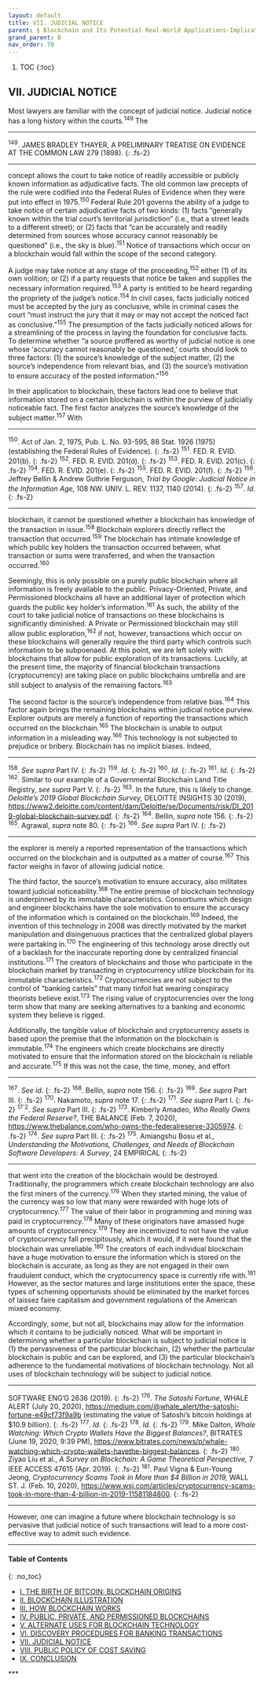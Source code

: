 ```yaml
---
layout: default
title: VII. JUDICIAL NOTICE   
parent: § Blockchain and Its Potential Real-World Applications-Implications on Disco on Discovery Procedures  
grand_parent: B 
nav_order: 70 
---
```

<style>
.dont-break-out {
  /* These are technically the same, but use both */
  overflow-wrap: break-word;
  word-wrap: break-word;

     -ms-word-break: break-all;
  /* This is the dangerous one in WebKit, as it breaks things wherever */
  word-break: break-all;
  /* Instead use this non-standard one: */
  word-break: break-word;
}

.youtube-container {
    position: relative;
    width: 100%;
    height: 0;
    padding-bottom: 56.25%;
}
.youtube-video {
    position: absolute;
    top: 0;
    left: 0;
    width: 100%;
    height: 100%;
}

</style>

<div class="dont-break-out" markdown="1">

1. TOC
{:toc}

## VII. JUDICIAL NOTICE
Most lawyers are familiar with the concept of judicial notice. Judicial notice has a long history within the courts.<sup>149</sup> The

***
<sup>149</sup>. JAMES BRADLEY THAYER, A PRELIMINARY TREATISE ON EVIDENCE AT THE COMMON LAW 279 (1898).
{: .fs-2}
***

concept allows the court to take notice of readily accessible or publicly known information as adjudicative facts. The old common law precepts of the rule were codified into the Federal Rules of Evidence when they were put into effect in 1975.<sup>150</sup> Federal Rule 201 governs the ability of a judge to take notice of certain adjudicative facts of two kinds: (1) facts “generally known within the trial court’s territorial jurisdiction” (i.e., that a street leads to a different street); or (2) facts that “can be accurately and readily determined from sources whose accuracy cannot reasonably be questioned” (i.e., the sky is blue).<sup>151</sup> Notice of transactions which occur on a blockchain would fall within the scope of the second category.

A judge may take notice at any stage of the proceeding,<sup>152</sup> either (1) of its own volition; or (2) if a party requests that notice be taken and supplies the necessary information required.<sup>153</sup> A party is entitled to be heard regarding the propriety of the judge’s notice.<sup>154</sup> In civil cases, facts judicially noticed must be accepted by the jury as conclusive, while in criminal cases the court “must instruct the jury that it may or may not accept the noticed fact as conclusive.”<sup>155</sup> The presumption of the facts judicially noticed allows for a streamlining of the process in laying the foundation for conclusive facts. To determine whether “a source proffered as worthy of judicial notice is one whose ‘accuracy cannot reasonably be questioned,’ courts should look to three factors: (1) the source’s knowledge of the subject matter, (2) the source’s independence from relevant bias, and (3) the source’s motivation to ensure accuracy of the posted information.”<sup>156</sup>

In their application to blockchain, these factors lead one to believe that information stored on a certain blockchain is within the purview of judicially noticeable fact. The first factor analyzes the source’s knowledge of the subject matter.<sup>157</sup> With

***
<sup>150</sup>. Act of Jan. 2, 1975, Pub. L. No. 93-595, 88 Stat. 1926 (1975) (establishing the Federal Rules of Evidence).
{: .fs-2}
<sup>151</sup>. FED. R. EVID. 201(b).
{: .fs-2}
<sup>152</sup>. FED. R. EVID. 201(d).
{: .fs-2}
<sup>153</sup>. FED. R. EVID. 201(c).
{: .fs-2}
<sup>154</sup>. FED. R. EVID. 201(e).
{: .fs-2}
<sup>155</sup>. FED. R. EVID. 201(f).
{: .fs-2}
<sup>156</sup>. Jeffrey Bellin & Andrew Guthrie Ferguson, *Trial by Google: Judicial Notice in the Information Age,* 108 NW. UNIV. L. REV. 1137, 1140 (2014).
{: .fs-2}
<sup>157</sup>. *Id*.
{: .fs-2}
***

blockchain, it cannot be questioned whether a blockchain has knowledge of the transaction in issue.<sup>158</sup> Blockchain explorers directly reflect the transaction that occurred.<sup>159</sup> The blockchain has intimate knowledge of which public key holders the transaction occurred between, what transaction or sums were transferred, and when the transaction occurred.<sup>160</sup>

Seemingly, this is only possible on a purely public blockchain where all information is freely available to the public. Privacy-Oriented, Private, and Permissioned blockchains all have an additional layer of protection which guards the public key holder’s information.<sup>161</sup> As such, the ability of the court to take judicial notice of transactions on these blockchains is significantly diminished. A Private or Permissioned blockchain may still allow public exploration,<sup>162</sup> if not, however, transactions which occur on these blockchains will generally require the third party which controls such information to be subpoenaed. At this point, we are left solely with blockchains that allow for public exploration of its transactions. Luckily, at the present time, the majority of financial blockchain transactions (cryptocurrency) are taking place on public blockchains umbrella and are still subject to analysis of the remaining factors.<sup>163</sup>

The second factor is the source’s independence from relative bias.<sup>164</sup> This factor again brings the remaining blockchains within judicial notice purview. Explorer outputs are merely a function of reporting the transactions which occurred on the blockchain.<sup>165</sup> The blockchain is unable to output information in a misleading way.<sup>166</sup> This technology is not subjected to prejudice or bribery. Blockchain has no implicit biases. Indeed,

***
<sup>158</sup>. *See supra* Part IV. 
{: .fs-2}
<sup>159</sup>. *Id*. 
{: .fs-2}
<sup>160</sup>. *Id*. 
{: .fs-2}
<sup>161</sup>. *Id*. 
{: .fs-2}
<sup>162</sup>. Similar to our example of a Governmental Blockchain Land Title Registry, *see supra* Part V. 
{: .fs-2}
<sup>163</sup>. In the future, this is likely to change. *Deloitte’s 2019 Global Blockchain Survey,* DELOITTE INSIGHTS 30 (2019), https://www2.deloitte.com/content/dam/Deloitte/se/Documents/risk/DI_2019-global-blockchain-survey.pdf. 
{: .fs-2}
<sup>164</sup>. Bellin, *supra* note 156. 
{: .fs-2}
<sup>165</sup>. Agrawal, *supra* note 80. 
{: .fs-2}
<sup>166</sup>. *See supra* Part IV.
{: .fs-2}
***

the explorer is merely a reported representation of the transactions which occurred on the blockchain and is outputted as a matter of course.<sup>167</sup> This factor weighs in favor of allowing judicial notice.

The third factor, the source’s motivation to ensure accuracy, also militates toward judicial noticeability.<sup>168</sup> The entire premise of blockchain technology is underpinned by its immutable characteristics. Consortiums which design and engineer blockchains have the sole motivation to ensure the accuracy of the information which is contained on the blockchain.<sup>169</sup> Indeed, the invention of this technology in 2008 was directly motivated by the market manipulation and disingenuous practices that the centralized global players were partaking in.<sup>170</sup> The engineering of this technology arose directly out of a backlash for the inaccurate reporting done by centralized financial institutions.<sup>171</sup> The creators of blockchains and those who participate in the blockchain market by transacting in cryptocurrency utilize blockchain for its immutable characteristics.<sup>172</sup> Cryptocurrencies are not subject to the control of “banking cartels” that many tinfoil hat wearing conspiracy theorists believe exist.<sup>173</sup> The rising value of cryptocurrencies over the long term show that many are seeking alternatives to a banking and economic system they believe is rigged.

Additionally, the tangible value of blockchain and cryptocurrency assets is based upon the premise that the information on the blockchain is immutable.<sup>174</sup> The engineers which create blockchains are directly motivated to ensure that the information stored on the blockchain is reliable and accurate.<sup>175</sup> If this was not the case, the time, money, and effort

***
<sup>167</sup>. *See id.*
{: .fs-2}
<sup>168</sup>. Bellin, *supra* note 156.
{: .fs-2}
<sup>169</sup>. *See supra* Part III.
{: .fs-2}
<sup>170</sup>. Nakamoto, *supra* note 17.
{: .fs-2}
<sup>171</sup>. *See supra* Part I.
{: .fs-2}
<sup>17`2</sup>. *See supra* Part III.
{: .fs-2}
<sup>173</sup>. Kimberly Amadeo, *Who Really Owns the Federal Reserve?*, THE BALANCE (Feb. 7, 2020), https://www.thebalance.com/who-owns-the-federalreserve-3305974.
{: .fs-2}
<sup>174</sup>. *See supra* Part III.
{: .fs-2}
<sup>175</sup>. Amiangshu Bosu et al., *Understanding the Motivations, Challenges, and Needs of Blockchain Software Developers: A Survey*, 24 EMPIRICAL
{: .fs-2}
***

that went into the creation of the blockchain would be destroyed. Traditionally, the programmers which create blockchain technology are also the first miners of the currency.<sup>176</sup> When they started mining, the value of the currency was so low that many were rewarded with huge lots of cryptocurrency.<sup>177</sup> The value of their labor in programming and mining was paid in cryptocurrency.<sup>178</sup> Many of these originators have amassed huge amounts of cryptocurrency.<sup>179</sup> They are incentivized to not have the value of cryptocurrency fall precipitously, which it would, if it were found that the blockchain was unreliable.<sup>180</sup> The creators of each individual blockchain have a huge motivation to ensure the information which is stored on the blockchain is accurate, as long as they are not engaged in their own fraudulent conduct, which the cryptocurrency space is currently rife with.<sup>181</sup> However, as the sector matures and large institutions enter the space, these types of scheming opportunists should be eliminated by the market forces of laissez faire capitalism and government regulations of the American mixed economy.

Accordingly, *some*, but not all, blockchains may allow for the information which it contains to be judicially noticed. What will be important in determining whether a particular blockchain is subject to judicial notice is (1) the pervasiveness of the particular blockchain, (2) whether the particular blockchain is public and can be explored, and (3) the particular blockchain’s adherence to the fundamental motivations of blockchain technology. Not all uses of blockchain technology will be subject to judicial notice.

***
SOFTWARE ENG’G 2636 (2019).
{: .fs-2}
<sup>176</sup>. *The Satoshi Fortune*, WHALE ALERT (July 20, 2020), https://medium.com/@whale_alert/the-satoshi-fortune-e49cf73f9a9b (estimating the value of Satoshi’s bitcoin holdings at $10.9 billion). 
{: .fs-2}
<sup>177</sup>. *Id*. 
{: .fs-2}
<sup>178</sup>. *Id*. 
{: .fs-2}
<sup>179</sup>. Mike Dalton, *Whale Watching: Which Crypto Wallets Have the Biggest Balances?*, BITRATES (June 19, 2020, 9:39 PM), https://www.bitrates.com/news/p/whale-watching-which-crypto-wallets-havethe-biggest-balances. 
{: .fs-2}
<sup>180</sup>. Ziyao Liu et al., *A Survey on Blockchain: A Game Theoretical Perspective,* 7 IEEE ACCESS 47615 (Apr. 2019). 
{: .fs-2}
<sup>181</sup>. Paul Vigna & Eun-Young Jeong, *Cryptocurrency Scams Took in More than $4 Billion in 2019,* WALL ST. J. (Feb. 10, 2020), https://www.wsj.com/articles/cryptocurrency-scams-took-in-more-than-4-billion-in-2019-11581184800.
{: .fs-2}
***

However, one can imagine a future where blockchain technology is so pervasive that judicial notice of such transactions will lead to a more cost-effective way to admit such evidence.

***

#### Table of Contents
{: .no_toc}

<ul><li> <a href="/docs/B/Blockchain-and-Its-Potential-Real-World-Applications-Implications-on-Disco-on-Discovery-Procedures-1/">
I. THE BIRTH OF BITCOIN: BLOCKCHAIN ORIGINS</a></li><li> <a href="/docs/B/Blockchain-and-Its-Potential-Real-World-Applications-Implications-on-Disco-on-Discovery-Procedures-2/">
II. BLOCKCHAIN ILLUSTRATION</a></li><li> <a href="/docs/B/Blockchain-and-Its-Potential-Real-World-Applications-Implications-on-Disco-on-Discovery-Procedures-3/">
III. HOW BLOCKCHAIN WORKS</a></li><li> <a href="/docs/B/Blockchain-and-Its-Potential-Real-World-Applications-Implications-on-Disco-on-Discovery-Procedures-4/">
IV. PUBLIC, PRIVATE, AND PERMISSIONED BLOCKCHAINS</a></li><li> <a href="/docs/B/Blockchain-and-Its-Potential-Real-World-Applications-Implications-on-Disco-on-Discovery-Procedures-5/">
V. ALTERNATE USES FOR BLOCKCHAIN TECHNOLOGY </a></li><li> <a href="/docs/B/Blockchain-and-Its-Potential-Real-World-Applications-Implications-on-Disco-on-Discovery-Procedures-6/">
VI. DISCOVERY PROCEDURES FOR BANKING TRANSACTIONS</a></li><li> <a href="/docs/B/Blockchain-and-Its-Potential-Real-World-Applications-Implications-on-Disco-on-Discovery-Procedures-7/">
VII. JUDICIAL NOTICE</a></li><li> <a href="/docs/B/Blockchain-and-Its-Potential-Real-World-Applications-Implications-on-Disco-on-Discovery-Procedures-8/">
VIII. PUBLIC POLICY OF COST SAVING</a></li><li> <a href="/docs/B/Blockchain-and-Its-Potential-Real-World-Applications-Implications-on-Disco-on-Discovery-Procedures-9/">
IX. CONCLUSION</a></li></ul>
***

</div>
